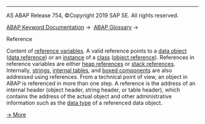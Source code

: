   

* * *

AS ABAP Release 754, ©Copyright 2019 SAP SE. All rights reserved.

[ABAP Keyword Documentation](javascript:call_link\('abenabap.htm'\)) →  [ABAP Glossary](javascript:call_link\('abenabap_glossary.htm'\)) → 

Reference

Content of [reference variables](javascript:call_link\('abenreference_variable_glosry.htm'\) "Glossary Entry"). A valid reference points to a [data object](javascript:call_link\('abendata_object_glosry.htm'\) "Glossary Entry") ([data reference](javascript:call_link\('abendata_reference_glosry.htm'\) "Glossary Entry")) or an [instance](javascript:call_link\('abeninstance_glosry.htm'\) "Glossary Entry") of a [class](javascript:call_link\('abenclass_glosry.htm'\) "Glossary Entry") ([object reference](javascript:call_link\('abenobject_reference_glosry.htm'\) "Glossary Entry")). References in reference variables are either [heap references](javascript:call_link\('abenheap_reference_glosry.htm'\) "Glossary Entry") or [stack references](javascript:call_link\('abenstack_reference_glosry.htm'\) "Glossary Entry"). Internally, [strings](javascript:call_link\('abenstring_glosry.htm'\) "Glossary Entry"), [internal tables](javascript:call_link\('abeninternal_table_glosry.htm'\) "Glossary Entry"), and [boxed components](javascript:call_link\('abenboxed_component_glosry.htm'\) "Glossary Entry") are also addressed using references. From a technical point of view, an object in ABAP is referenced in more than one step. A reference is the address of an internal header (object header, string header, or table header), which contains the address of the actual object and other administrative information such as the [data type](javascript:call_link\('abendata_type_glosry.htm'\) "Glossary Entry") of a referenced data object.

[→ More](javascript:call_link\('abendata_references.htm'\))